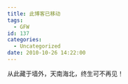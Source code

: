 ```yaml
---
title: 此博客已移动
tags:
  - GFW
id: 137
categories:
  - Uncategorized
date: 2010-10-26 14:22:00
---
```


从此藏于墙外，天南海北，终生可不再见！